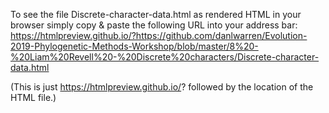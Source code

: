 To see the file Discrete-character-data.html as rendered HTML in your browser simply copy & paste the following URL into your address bar: https://htmlpreview.github.io/?https://github.com/danlwarren/Evolution-2019-Phylogenetic-Methods-Workshop/blob/master/8%20-%20Liam%20Revell%20-%20Discrete%20characters/Discrete-character-data.html

(This is just https://htmlpreview.github.io/? followed by the location of the HTML file.)
